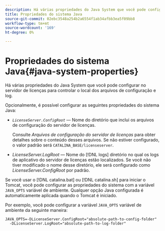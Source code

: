 ```yaml
---
description: Há várias propriedades do Java System que você pode configurar no servidor de licenças para controlar o local dos arquivos de configuração e log.
title: Propriedades do sistema Java
source-git-commit: 02ebc3548a254b2a6554f1ab34afbb3ea5f09bb8
workflow-type: tm+mt
source-wordcount: '169'
ht-degree: 0%

---
```


# Propriedades do sistema Java{#java-system-properties}

Há várias propriedades do Java System que você pode configurar no servidor de licenças para controlar o local dos arquivos de configuração e log.

Opcionalmente, é possível configurar as seguintes propriedades do sistema Java:

* *`LicenseServer.ConfigRoot`* — Nome do diretório que inclui os arquivos de configuração do servidor de licenças.

  Consulte *Arquivos de configuração do servidor de licenças* para obter detalhes sobre o conteúdo desses arquivos. Se não estiver configurado, o valor padrão será `CATALINA_BASE/licenseserver`.

* *LicenseServer.LogRoot* — Nome do [!DNL logs] diretório no qual os logs de aplicativo do servidor de licenças estão localizados. Se você não tiver modificado o nome desse diretório, ele será configurado como *LicenseServer.ConfigRoot* por padrão.

Se você usar o [!DNL catalina.bat] ou [!DNL catalina.sh] para iniciar o Tomcat, você pode configurar as propriedades do sistema com a variável `JAVA_OPTS` variável de ambiente. Qualquer opção Java configurada é automaticamente aplicada quando o Tomcat é iniciado.

Por exemplo, você pode configurar a variável `JAVA_OPTS` variável de ambiente da seguinte maneira:

```
JAVA_OPTS=-DLicenseServer.ConfigRoot="absolute-path-to-config-folder" 
  -DLicenseServer.LogRoot="absolute-path-to-log-folder"
```
